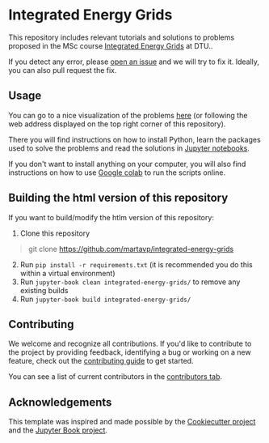 # Integrated Energy Grids

This repository includes relevant tutorials and solutions to problems proposed in the MSc course [Integrated Energy Grids](https://kurser.dtu.dk/course/2024-2025/46770?menulanguage=en) at DTU.. 

If you detect any error, please [open an issue](https://github.com/martavp/integrated-energy-grids/issues) and we will try to fix it. Ideally, you can also pull request the fix.

## Usage

You can go to a nice visualization of the problems [here](https://martavp.github.io/integrated-energy-grids/intro.html) (or following the web address displayed on the top right corner of this repository).

There you will find instructions on how to install Python, learn the packages used to solve the problems and read the solutions in [Jupyter notebooks](https://jupyter.org/).

If you don't want to install anything on your computer, you will also find instructions on how to use [Google colab](https://colab.google/) to run the scripts online.


## Building the html version of this repository
If you want to build/modify the htlm version of this repository:

1. Clone this repository
> git clone https://github.com/martavp/integrated-energy-grids
2. Run `pip install -r requirements.txt` (it is recommended you do this within a virtual environment)
3. Run `jupyter-book clean integrated-energy-grids/` to remove any existing builds
4. Run `jupyter-book build integrated-energy-grids/`



## Contributing

We welcome and recognize all contributions. If you'd like to contribute to the project by providing feedback, identifying a bug or working on a new feature, check out the [contributing guide](CONTRIBUTING.md) to get started.

You can see a list of current contributors in the [contributors tab](https://github.com/martavp/integrated-energy-grids/graphs/contributors).

## Acknowledgements

This template was inspired and made possible by the [Cookiecutter project](https://github.com/cookiecutter/cookiecutter) and the [Jupyter Book project](https://github.com/executablebooks/jupyter-book).
